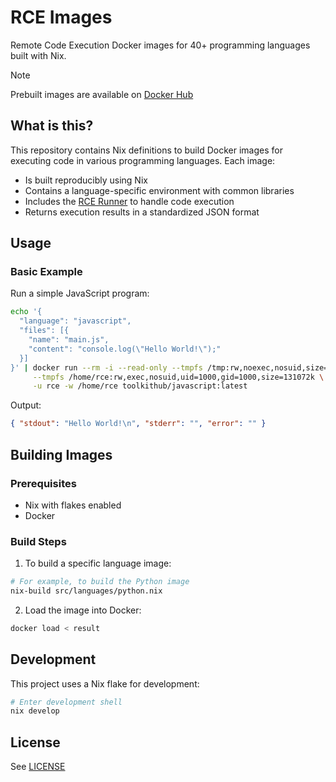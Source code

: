 # RCE Images

Remote Code Execution Docker images for 40+ programming languages built with Nix.

> [!NOTE] 
> 
> Prebuilt images are available on [Docker Hub](https://hub.docker.com/u/toolkithub)

## What is this?

This repository contains Nix definitions to build Docker images for executing code in various programming languages. Each image:

- Is built reproducibly using Nix
- Contains a language-specific environment with common libraries
- Includes the [RCE Runner](https://github.com/ToolKitHub/rce-runner) to handle code execution
- Returns execution results in a standardized JSON format

## Usage

### Basic Example

Run a simple JavaScript program:

```bash
echo '{
  "language": "javascript",
  "files": [{
    "name": "main.js",
    "content": "console.log(\"Hello World!\");"
  }]
}' | docker run --rm -i --read-only --tmpfs /tmp:rw,noexec,nosuid,size=65536k \
     --tmpfs /home/rce:rw,exec,nosuid,uid=1000,gid=1000,size=131072k \
     -u rce -w /home/rce toolkithub/javascript:latest
```

Output:

```json
{ "stdout": "Hello World!\n", "stderr": "", "error": "" }
```

## Building Images

### Prerequisites

- Nix with flakes enabled
- Docker

### Build Steps

1. To build a specific language image:

```bash
# For example, to build the Python image
nix-build src/languages/python.nix
```

2. Load the image into Docker:

```bash
docker load < result
```

## Development

This project uses a Nix flake for development:

```bash
# Enter development shell
nix develop
```

## License

See [LICENSE](LICENSE)
